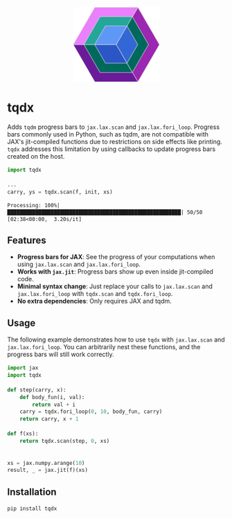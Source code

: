 <div align="center">
    <img src="https://github.com/huterguier/tqdx/blob/main/images/tqdx.png" width="200">
</div>

# tqdx
Adds `tqdm` progress bars to `jax.lax.scan` and `jax.lax.fori_loop`. Progress bars commonly used in Python, such as tqdm, are not compatible with JAX's jit-compiled functions due to restrictions on side effects like printing. `tqdx` addresses this limitation by using callbacks to update progress bars created on the host.

```python
import tqdx

...
carry, ys = tqdx.scan(f, init, xs)
```
```
Processing: 100%|████████████████████████████████████████████████████████| 50/50 [02:38<00:00,  3.20s/it]
```
## Features

- **Progress bars for JAX**: See the progress of your computations when using `jax.lax.scan` and `jax.lax.fori_loop`.
- **Works with `jax.jit`**: Progress bars show up even inside jit-compiled code.
- **Minimal syntax change**: Just replace your calls to `jax.lax.scan` and `jax.lax.fori_loop` with `tqdx.scan` and `tqdx.fori_loop`.
- **No extra dependencies**: Only requires JAX and tqdm.

## Usage
The following example demonstrates how to use `tqdx` with `jax.lax.scan` and `jax.lax.fori_loop`. You can arbitrarily nest these functions, and the progress bars will still work correctly.
```python
import jax
import tqdx

def step(carry, x):
    def body_fun(i, val):
        return val + i
    carry = tqdx.fori_loop(0, 10, body_fun, carry)
    return carry, x + 1

def f(xs):
    return tqdx.scan(step, 0, xs)


xs = jax.numpy.arange(10)
result, _ = jax.jit(f)(xs)
```

## Installation

```bash
pip install tqdx
```
